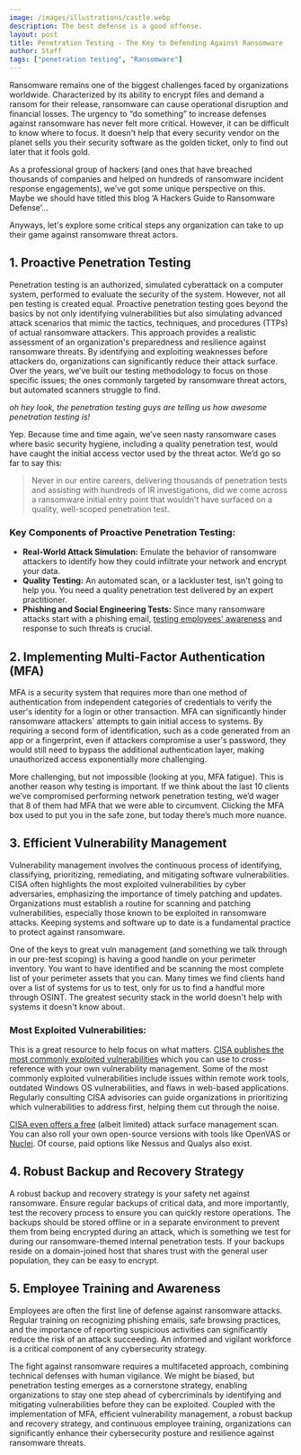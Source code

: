 ```yaml
---
image: /images/illustrations/castle.webp
description: The best defense is a good offense.
layout: post
title: Penetration Testing - The Key to Defending Against Ransomware
author: Staff
tags: ["penetration testing", "Ransomware"]
---
```


Ransomware remains one of the biggest challenges faced by organizations worldwide. Characterized by its ability to encrypt files and demand a ransom for their release, ransomware can cause operational disruption and financial losses. The urgency to “do something” to increase defenses against ransomware has never felt more critical. However, it can be difficult to know where to focus. It doesn't help that every security vendor on the planet sells you their security software as the golden ticket, only to find out later that it fools gold. 

As a professional group of hackers (and ones that have breached thousands of companies and helped on hundreds of ransomware incident response engagements), we’ve got some unique perspective on this. Maybe we should have titled this blog ‘A Hackers Guide to Ransomware Defense’...

Anyways, let's explore some critical steps any organization can take to up their game against ransomware threat actors.

## 1. Proactive Penetration Testing

Penetration testing is an authorized, simulated cyberattack on a computer system, performed to evaluate the security of the system. However, not all pen testing is created equal. Proactive penetration testing goes beyond the basics by not only identifying vulnerabilities but also simulating advanced attack scenarios that mimic the tactics, techniques, and procedures (TTPs) of actual ransomware attackers. This approach provides a realistic assessment of an organization's preparedness and resilience against ransomware threats. By identifying and exploiting weaknesses before attackers do, organizations can significantly reduce their attack surface. Over the years, we’ve built our testing methodology to focus on those specific issues; the ones commonly targeted by ransomware threat actors, but automated scanners struggle to find.

_oh hey look, the penetration testing guys are telling us how awesome penetration testing is!_

Yep. Because time and time again, we’ve seen nasty ransomware cases where basic security hygiene, including a quality penetration test, would have caught the initial access vector used by the threat actor. We’d go so far to say this:

> Never in our entire careers, delivering thousands of penetration tests and assisting with hundreds of IR investigations, did we come across a ransomware initial entry point that wouldn't have surfaced on a quality, well-scoped penetration test.

### Key Components of Proactive Penetration Testing:

- **Real-World Attack Simulation:** Emulate the behavior of ransomware attackers to identify how they could infiltrate your network and encrypt your data.
- **Quality Testing:** An automated scan, or a lackluster test, isn't going to help you. You need a quality penetration test delivered by an expert practitioner.
- **Phishing and Social Engineering Tests:** Since many ransomware attacks start with a phishing email, [testing employees' awareness](/services/phishing/) and response to such threats is crucial.

## 2. Implementing Multi-Factor Authentication (MFA)

MFA is a security system that requires more than one method of authentication from independent categories of credentials to verify the user's identity for a login or other transaction. MFA can significantly hinder ransomware attackers' attempts to gain initial access to systems. By requiring a second form of identification, such as a code generated from an app or a fingerprint, even if attackers compromise a user's password, they would still need to bypass the additional authentication layer, making unauthorized access exponentially more challenging.

More challenging, but not impossible (looking at you, MFA fatigue). This is another reason why testing is important. If we think about the last 10 clients we’ve compromised performing network penetration testing, we’d wager that 8 of them had MFA that we were able to circumvent. Clicking the MFA box used to put you in the safe zone, but today there’s much more nuance. 


## 3. Efficient Vulnerability Management

Vulnerability management involves the continuous process of identifying, classifying, prioritizing, remediating, and mitigating software vulnerabilities. CISA often highlights the most exploited vulnerabilities by cyber adversaries, emphasizing the importance of timely patching and updates. Organizations must establish a routine for scanning and patching vulnerabilities, especially those known to be exploited in ransomware attacks. Keeping systems and software up to date is a fundamental practice to protect against ransomware.

One of the keys to great vuln management (and something we talk through in our pre-test scoping) is having a good handle on your perimeter inventory. You want to have identified and be scanning the most complete list of your perimeter assets that you can. Many times we find clients hand over a list of systems for us to test, only for us to find a handful more through OSINT. The greatest security stack in the world doesn't help with systems it doesn't know about. 

### Most Exploited Vulnerabilities:

This is a great resource to help focus on what matters. [CISA publishes the most commonly exploited vulnerabilities](https://www.cisa.gov/known-exploited-vulnerabilities-catalog) which you can use to cross-reference with your own vulnerability management. Some of the most commonly exploited vulnerabilities include issues within remote work tools, outdated Windows OS vulnerabilities, and flaws in web-based applications. Regularly consulting CISA advisories can guide organizations in prioritizing which vulnerabilities to address first, helping them cut through the noise.

[CISA even offers a free](https://www.cisa.gov/resources-tools/services/cisa-vulnerability-scanning) (albeit limited) attack surface management scan. You can also roll your own open-source versions with tools like OpenVAS or [Nuclei](https://github.com/projectdiscovery/nuclei). Of course, paid options like Nessus and Qualys also exist. 

## 4. Robust Backup and Recovery Strategy

A robust backup and recovery strategy is your safety net against ransomware. Ensure regular backups of critical data, and more importantly, test the recovery process to ensure you can quickly restore operations. The backups should be stored offline or in a separate environment to prevent them from being encrypted during an attack, which is something we test for during our ransomware-themed internal penetration tests. If your backups reside on a domain-joined host that shares trust with the general user population, they can be easy to encrypt.

## 5. Employee Training and Awareness

Employees are often the first line of defense against ransomware attacks. Regular training on recognizing phishing emails, safe browsing practices, and the importance of reporting suspicious activities can significantly reduce the risk of an attack succeeding. An informed and vigilant workforce is a critical component of any cybersecurity strategy.

The fight against ransomware requires a multifaceted approach, combining technical defenses with human vigilance. We might be biased, but penetration testing emerges as a cornerstone strategy, enabling organizations to stay one step ahead of cybercriminals by identifying and mitigating vulnerabilities before they can be exploited. Coupled with the implementation of MFA, efficient vulnerability management, a robust backup and recovery strategy, and continuous employee training, organizations can significantly enhance their cybersecurity posture and resilience against ransomware threats.


